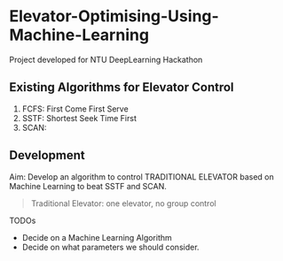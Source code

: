 # Elevator-Optimising-Using-Machine-Learning
Project developed for NTU DeepLearning Hackathon

## Existing Algorithms for Elevator Control
1. FCFS: First Come First Serve
2. SSTF: Shortest Seek Time First
3. SCAN: 
   
## Development
Aim: Develop an algorithm to control TRADITIONAL ELEVATOR based on Machine Learning to beat SSTF and SCAN.
> Traditional Elevator: one elevator, no group control

TODOs
* Decide on a Machine Learning Algorithm
* Decide on what parameters we should consider.